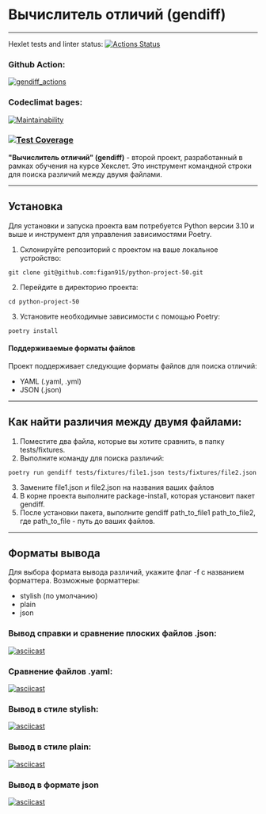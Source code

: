 # Вычислитель отличий (gendiff)

***
 Hexlet tests and linter status:
[![Actions Status](https://github.com/figan915/python-project-50/actions/workflows/hexlet-check.yml/badge.svg)](https://github.com/figan915/python-project-50/actions)

### Github Action:
[![gendiff_actions](https://github.com/figan915/python-project-50/actions/workflows/test_gendiff.yml/badge.svg)](https://github.com/figan915/python-project-50/actions/workflows/test_gendiff.yml)

### Codeclimat bages:
[![Maintainability](https://api.codeclimate.com/v1/badges/27eeae5c397c3a911be0/maintainability)](https://codeclimate.com/github/figan915/python-project-50/maintainability)

### [![Test Coverage](https://api.codeclimate.com/v1/badges/27eeae5c397c3a911be0/test_coverage)](https://codeclimate.com/github/figan915/python-project-50/test_coverage)


__"Вычислитель отличий" (gendiff)__ - второй проект, разработанный в рамках обучения на курсе Хекслет. Это инструмент командной строки для поиска различий между двумя файлами.

***

## Установка
Для установки и запуска проекта вам потребуется Python версии  3.10 и выше и инструмент для управления зависимостями Poetry.

1. Склонируйте репозиторий с проектом на ваше локальное устройство:
```
git clone git@github.com:figan915/python-project-50.git
```
2. Перейдите в директорию проекта:
```
cd python-project-50
```
3. Установите необходимые зависимости с помощью Poetry:
```
poetry install
```
#### Поддерживаемые форматы файлов
Проект поддерживает следующие форматы файлов для поиска отличий:

- YAML (.yaml, .yml)
- JSON (.json)
***
## Как найти различия между двумя файлами:
1. Поместите два файла, которые вы хотите сравнить, в папку tests/fixtures.
2. Выполните команду для поиска различий:
```
poetry run gendiff tests/fixtures/file1.json tests/fixtures/file2.json
```
3. Замените file1.json и file2.json на названия ваших файлов
4. В корне проекта выполните package-install, которая установит пакет gendiff.
5. После установки пакета, выполните gendiff path_to_file1 path_to_file2, где path_to_file - путь до ваших файлов.
***
## Форматы вывода
Для выбора формата вывода различий, укажите флаг -f с названием форматтера. Возможные форматтеры:

- stylish (по умолчанию)
- plain
- json



### Вывод справки и сравнение плоских файлов .json:
[![asciicast](https://asciinema.org/a/8qYeZ5rUpL2baDSxJtVinYiYb.svg)](https://asciinema.org/a/8qYeZ5rUpL2baDSxJtVinYiYb)

### Сравнение файлов .yaml:
[![asciicast](https://asciinema.org/a/DRkbv8mPrnRfeQiJawmWQ7Mn8.svg)](https://asciinema.org/a/DRkbv8mPrnRfeQiJawmWQ7Mn8)

### Вывод в стиле stylish:
[![asciicast](https://asciinema.org/a/YLk4IdzBNwMi1VhPGARTCJQny.svg)](https://asciinema.org/a/YLk4IdzBNwMi1VhPGARTCJQny)

### Вывод в стиле plain:
[![asciicast](https://asciinema.org/a/2rTj5UmLsSTeOxvDKa4un9WBB.svg)](https://asciinema.org/a/2rTj5UmLsSTeOxvDKa4un9WBB)

### Вывод в формате json
[![asciicast](https://asciinema.org/a/gEKW0oeFxk9JlNyiN7WDRXkO3.svg)](https://asciinema.org/a/gEKW0oeFxk9JlNyiN7WDRXkO3)
